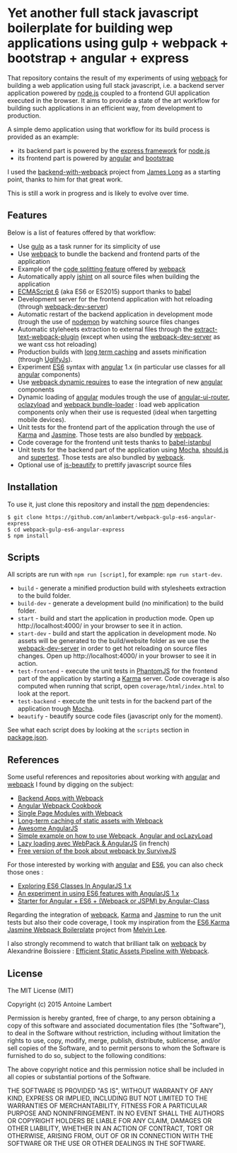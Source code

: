 # Yet another full stack javascript boilerplate for building wep applications using gulp + webpack + bootstrap + angular + express

That repository contains the result of my experiments of using [webpack](https://github.com/webpack/webpack) for building a web application
using full stack javascript, i.e. a backend server application powered by [node.js](https://nodejs.org/en/) coupled to a frontend GUI application
executed in the browser. It aims to provide a state of the art workflow for building such applications
in an efficient way, from development to production.  

A simple demo application using that workflow for its build process is provided  as an example:
  * its backend part is powered by the [express framework](http://expressjs.com/) for [node.js](https://nodejs.org/en/)
  * its frontend part is powered by [angular](https://angularjs.org/) and [bootstrap](http://getbootstrap.com/)

I used the [backend-with-webpack](https://github.com/jlongster/backend-with-webpack) project from [James Long](https://github.com/jlongster)
 as a starting point, thanks to him for that great work.

This is still a work in progress and is likely to evolve over time.

## Features  

Below is a list of features offered by that workflow:

  * Use [gulp](http://gulpjs.com/) as a task runner for its simplicity of use
  * Use [webpack](https://webpack.github.io/) to bundle the backend and frontend parts of the application
  * Example of the [code splitting feature](https://webpack.github.io/docs/code-splitting.html) offered by [webpack](https://webpack.github.io/)
  * Automatically apply [jshint](http://jshint.com/) on all source files when building the application
  * [ECMAScript 6](http://es6-features.org/) (aka ES6 or ES2015) support thanks to [babel](https://babeljs.io/)
  * Development server for the frontend application with hot reloading (through [webpack-dev-server](https://webpack.github.io/docs/webpack-dev-server.html))
  * Automatic restart of the backend application in development mode (trough the use of [nodemon](http://nodemon.io/)
  by watching source files changes
  * Automatic styleheets extraction to external files through the [extract-text-webpack-plugin](https://github.com/webpack/extract-text-webpack-plugin)
  (except when using the [webpack-dev-server](https://webpack.github.io/docs/webpack-dev-server.html) as we want css hot reloading)
  * Production builds with [long term caching](https://webpack.github.io/docs/long-term-caching.html)
  and assets minification (through [UglifyJs](http://lisperator.net/uglifyjs/)).
  * Experiment [ES6](http://es6-features.org/) syntax with [angular](https://angularjs.org/) 1.x
  (in particular use classes for all [angular](https://angularjs.org/) components)
  * Use [webpack dynamic requires](https://webpack.github.io/docs/context.html) to ease the integration of new [angular](https://angularjs.org/) components
  * Dynamic loading of [angular](https://angularjs.org/) modules trough the use of [angular-ui-router](https://github.com/angular-ui/ui-router), [oclazyload](https://oclazyload.readme.io/) and [webpack bundle-loader](https://github.com/webpack/bundle-loader) : load web application components only when their use is requested (ideal when targetting mobile devices).
  * Unit tests for the frontend part of the application through the use of [Karma](https://karma-runner.github.io/0.13/index.html) and [Jasmine](http://jasmine.github.io/). Those tests are also bundled by [webpack](https://webpack.github.io/).
  * Code coverage for the frontend unit tests thanks to [babel-istanbul](https://github.com/jmcriffey/babel-istanbul)
  * Unit tests for the backend part of the application using [Mocha](https://mochajs.org/), [should.js](https://github.com/shouldjs/should.js) and [supertest](https://github.com/visionmedia/supertest). Those tests are also bundled by [webpack](https://webpack.github.io/).
  * Optional use of [js-beautify](https://github.com/beautify-web/js-beautify) to prettify javascript source files

## Installation

To use it, just clone this repository and install the [npm](https://www.npmjs.com/) dependencies:

```shell
$ git clone https://github.com/anlambert/webpack-gulp-es6-angular-express
$ cd webpack-gulp-es6-angular-express
$ npm install
```

## Scripts

All scripts are run with `npm run [script]`, for example: `npm run start-dev`.

* `build` - generate a minified production build with stylesheets extraction to the build folder.
* `build-dev` - generate a development build (no minification) to the build folder.
* `start` - build and start the application in production mode. Open up http://localhost:4000/ in your browser to see it in action.
* `start-dev` - build and start the application in development mode. No assets will be generated to the build/website folder
  as we use the [webpack-dev-server](https://webpack.github.io/docs/webpack-dev-server.html) in order to get hot reloading on source files changes.
  Open up http://localhost:4000/ in your browser to see it in action.
* `test-frontend` - execute the unit tests in [PhantomJS](http://phantomjs.org/) for the frontend part of the application by starting a [Karma](https://karma-runner.github.io/0.13/index.html) server. Code coverage is also computed when running that script, open `coverage/html/index.html` to look at the report.
* `test-backend` - execute the unit tests in for the backend part of the application trough [Mocha](https://mochajs.org/).
* `beautify` - beautify source code files (javascript only for the moment).

See what each script does by looking at the `scripts` section in [package.json](./package.json).

## References

Some useful references and repositories about working with [angular](https://angularjs.org/) and [webpack](https://github.com/webpack/webpack) I found by digging on the subject:

  * [Backend Apps with Webpack](http://jlongster.com/Backend-Apps-with-Webpack--Part-I)
  * [Angular Webpack Cookbook](http://dmachat.github.io/angular-webpack-cookbook/)
  * [Single Page Modules with Webpack](http://dontkry.com/posts/code/single-page-modules-with-webpack.html)
  * [Long-term caching of static assets with Webpack](https://medium.com/@okonetchnikov/long-term-caching-of-static-assets-with-webpack-1ecb139adb95#.3ojwvxkul)
  * [Awesome AngularJS](https://github.com/gianarb/awesome-angularjs)
  * [Simple example on how to use Webpack, Angular and ocLazyLoad](https://github.com/voidberg/webpack-angularjs-lazyload)
  * [Lazy loading avec WebPack & AngularJS](http://blog.xebia.fr/2016/03/08/lazy-loading-avec-webpack-angularjs/) (in french)
  * [Free version of the book about webpack by SurviveJS](http://survivejs.com/webpack/introduction/)

For those interested by working with [angular](https://angularjs.org/) and [ES6](http://es6-features.org/), you can also check those ones :

  * [Exploring ES6 Classes In AngularJS 1.x](http://www.michaelbromley.co.uk/blog/350/exploring-es6-classes-in-angularjs-1-x%20nice)
  * [An experiment in using ES6 features with AngularJS 1.x ](https://github.com/michaelbromley/angular-es6)
  * [Starter for Angular + ES6 + (Webpack or JSPM) by Angular-Class](https://github.com/angular-class/NG6-starter)

Regarding the integration of [webpack](https://github.com/webpack/webpack), [Karma](https://karma-runner.github.io/0.13/index.html) and [Jasmine](http://jasmine.github.io/) to run the unit tests but also their code coverage, I took my inspiration from the [ES6 Karma Jasmine Webpack Boilerplate](https://github.com/zyml/es6-karma-jasmine-webpack-boilerplate) project from [Melvin Lee](https://github.com/zyml).

I also strongly recommend to watch that brilliant talk on [webpack](https://github.com/webpack/webpack) by Alexandrine Boissiere : [Efficient Static Assets Pipeline with Webpack](https://www.youtube.com/watch?v=w1dAb_Umt8o).

## License

The MIT License (MIT)

Copyright (c) 2015 Antoine Lambert

Permission is hereby granted, free of charge, to any person obtaining a copy
of this software and associated documentation files (the "Software"), to deal
in the Software without restriction, including without limitation the rights
to use, copy, modify, merge, publish, distribute, sublicense, and/or sell
copies of the Software, and to permit persons to whom the Software is
furnished to do so, subject to the following conditions:

The above copyright notice and this permission notice shall be included in
all copies or substantial portions of the Software.

THE SOFTWARE IS PROVIDED "AS IS", WITHOUT WARRANTY OF ANY KIND, EXPRESS OR
IMPLIED, INCLUDING BUT NOT LIMITED TO THE WARRANTIES OF MERCHANTABILITY,
FITNESS FOR A PARTICULAR PURPOSE AND NONINFRINGEMENT. IN NO EVENT SHALL THE
AUTHORS OR COPYRIGHT HOLDERS BE LIABLE FOR ANY CLAIM, DAMAGES OR OTHER
LIABILITY, WHETHER IN AN ACTION OF CONTRACT, TORT OR OTHERWISE, ARISING FROM,
OUT OF OR IN CONNECTION WITH THE SOFTWARE OR THE USE OR OTHER DEALINGS IN
THE SOFTWARE.
